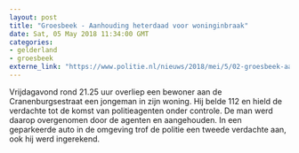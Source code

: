 ```yaml
---
layout: post
title: "Groesbeek - Aanhouding heterdaad voor woninginbraak"
date: Sat, 05 May 2018 11:34:00 GMT
categories: 
- gelderland 
- groesbeek 
externe_link: "https://www.politie.nl/nieuws/2018/mei/5/02-groesbeek-aanhoudingen-heterdaad-voor-woninginbraak.html"
---
```


Vrijdagavond rond 21.25 uur overliep een bewoner aan de Cranenburgsestraat een jongeman in zijn woning. Hij belde 112 en hield de verdachte tot de komst van politieagenten onder controle. De man werd daarop overgenomen door de agenten en aangehouden. In een geparkeerde auto in de omgeving trof de politie een tweede verdachte aan, ook hij werd ingerekend.
